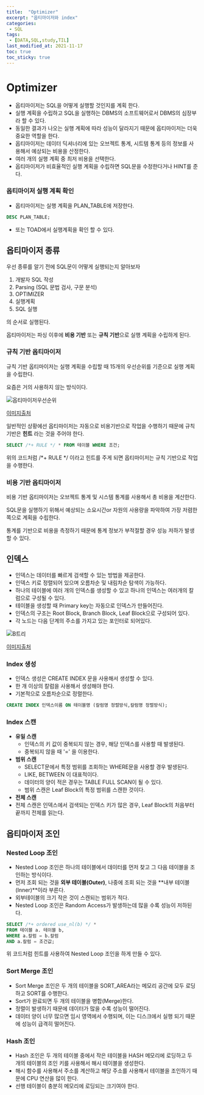 ```yaml
---
title:  "Optimizer"
excerpt: "옵티마이저와 index"
categories:
 - SQL
tags:
 - [DATA,SQL,study,TIL]
last_modified_at: 2021-11-17
toc: true
toc_sticky: true
---
```


# Optimizer



- 옵티마이저는 SQL을 어떻게 실행할 것인지를 계획 한다. 
- 실행 계획을 수립하고 SQL을 실행하는 DBMS의 소프트웨어로서 DBMS의 심장부라 할 수 있다.
- 동일한 결과가 나오는 실행 계획에 따라 성능이 달라지기 때문에 옵티마이저는 더욱 중요한 역할을 한다.
- 옵티마이저는 데이터 딕셔너리에 있는 오브젝트 통계, 시트템 통계 등의 정보를 사용해서 예상되는 비용을 산정한다.
- 여러 개의 실행 계획 중 최저 비용을 선택한다.
- 옵티마이저가 비효율적인 실행 계획을 수립하면 SQL문을 수정한다거나 HINT를 준다.





### 옵티마이저 실행 계획 확인



- 옵티마이저는 실행 계획을 PLAN_TABLE에 저장한다.



``` sql
DESC PLAN_TABLE;
```



- 또는 TOAD에서  실행계획을 확인 할 수 있다.



## 옵티마이저 종류



우선 종류를 알기 전에 SQL문이 어떻게 실행되는지 알아보자



1. 개발자 SQL 작성
2. Parsing (SQL 문법 검사, 구문 분석)
3. OPTIMIZER
4. 실행계획
5. SQL 실행



의 순서로 실행된다.

옵티마이저는 파싱 이후에 **비용 기반** 또는 **규칙 기반**으로 실행 계획을 수립하게 된다.



### 규칙 기반 옵티마이저



규칙 기반 옵티마이저는 실행 계획을 수립할 때 15개의 우선순위를 기준으로 실행 계획을 수립한다.

요즘은 거의 사용하지 않는 방식이다.



![옵티마이저우선순위](C:\Users\윤정호\Desktop\깃헙블로그\JunghoGIT.github.io-master\JunghoGIT.github.io\assets\images\옵티마이저우선순위.jpg)

[이미지출처](https://cornswrold.tistory.com/81)



일반적인 상황에선 옵티마이저는 자동으로 비용기반으로 작업을 수행하기 때문에 규칙기반은 **힌트** 라는 것을 주어야 한다.



```sql
SELECT /*+ RULE */ * FROM 테이블 WHERE 조건;
```



위의 코드처럼 /*+ RULE */ 이라고 힌트를 주게 되면 옵티마이저는 규칙 기반으로 작업을 수행한다.





### 비용 기반 옵티마이저



비용 기반 옵티마이저는 오브젝트 통계 및 시스템 통계를 사용해서 총 비용을 계산한다.

SQL문을 실행하기 위해서 예상되는 소요시간or 자원의 사용량을 파악하여 가장 저렴한 쪽으로 계획을 수립한다.

통계를 기반으로 비용을 측정하기 때문에 통계 정보가 부적절할 경우 성능 저하가 발생할 수 있다.



## 인덱스



- 인덱스는 데이터를 빠르게 검색할 수 있는 방법을 제공한다.
- 인덱스 키로 정렬되어 있으며 오름차순 및 내림차순 탐색이 가능하다.
- 하나의 테이블에 여러 개의 인덱스를 생성할 수 있고 하나의 인덱스는 여러개의 칼럼으로 구성될 수 있다.
- 테이블을 생성할 때 Primary key는 자동으로 인덱스가 만들어진다.
- 인덱스의 구조는 Root Block, Branch Block, Leaf Block으로 구성되어 있다.
- 각 노드는 다음 단계의 주소를 가지고 있는 포인터로 되어있다.



![B트리](C:\Users\윤정호\Desktop\깃헙블로그\JunghoGIT.github.io-master\JunghoGIT.github.io\assets\images\B트리.png)

[이미지출처](https://velog.io/@mu1616/%EB%8D%B0%EC%9D%B4%ED%84%B0%EB%B2%A0%EC%9D%B4%EC%8A%A4-%EC%9D%B8%EB%8D%B1%EC%8A%A4-Index)



### Index 생성



- 인덱스 생성은 CREATE INDEX 문을 사용해서 생성할 수 있다.
- 한 개 이상의 칼럼을 사용해서 생성해야 한다.
- 기본적으로 오름차순으로 정렬한다.



```sql
CREATE INDEX 인덱스이름 ON 테이블명 (칼럼명 정렬방식,칼럼명 정렬방식);
```



### Index 스캔



- **유일 스캔**
  - 인덱스의 키 값이 중복되지 않는 경우, 해당 인덱스를 사용할 때 발생된다.
  - 중복되지 않을 때 '=' 을 이용한다.
- **범위 스캔**
  - SELECT문에서 특정 범위를 조회하는 WHERE문을 사용할 경우 발생된다.
  - LIKE, BETWEEN 이 대표적이다.
  - 데이터의 양이 적은 경우는 TABLE FULL SCAN이 될 수 있다.
  - 범위 스캔은 Leaf Block의 특정 범위를 스캔한 것이다.
-  **전체 스캔**
  - 전체 스캔은 인덱스에서 검색되는 인덱스 키가 많은 경우, Leaf Block의 처음부터 끝까지 전체를 읽는다.





## 옵티마이저 조인



### Nested Loop 조인



- Nested Loop 조인은 하나의 테이블에서 데이터를 먼저 찾고 그 다음 테이블을 조인하는 방식이다.
- 먼저 조회 되는 것을 **외부 테이블(Outer)**, 나중에 조회 되는 것을 **내부 테이블(Inner)**이라 부른다.
- 외부테이블의 크기 작은 것이 스캔되는 범위가 적다.
- Nested Loop 조인은 Random Access가 발생하는데 많을 수록 성능이 저하된다.



```sql
SELECT /*+ ordered use_nl(b) */ *
FROM 테이블 a. 테이블 b,
WHERE a.칼럼 = b.칼럼
AND a.칼럼 = 조건값;
```



위 코드처럼 힌트를 사용하여 Nested Loop 조인을 하게 만들 수 있다.



### Sort Merge 조인



- Sort Merge 조인은 두 개의 테이블을 SORT_AREA라는 메모리 공간에 모두 로딩하고 SORT를 수행한다.
- Sort가 완료되면 두 개의 테이블을 병합(Merge)한다.
- 정렬이 발생하기 때문에 데이터가 많을 수록 성능이 떨어진다.
- 데이터 양이 너무 많으면 임시 영역에서 수행되며, 이는 디스크에서 실행 되기 때문에 성능이 급격히 떨어진다.





### Hash 조인



- Hash 조인은 두 개의 테이블 중에서 작은 테이블을 HASH 메모리에 로딩하고 두 개의 테이블의 조인 키를 사용해서 해시 테이블을 생성한다.
- 해시 함수를 사용해서 주소를 계산하고 해당 주소를 사용해서 테이블을 조인하기 때문에 CPU 연산을 많이 한다.
- 선행 테이블이 충분히 메모리에 로딩되는 크기여야 한다.







